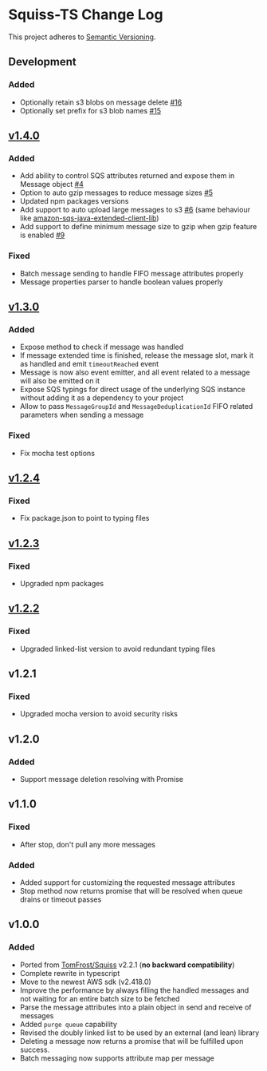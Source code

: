# Squiss-TS Change Log
This project adheres to [Semantic Versioning](http://semver.org/).

## Development
### Added
- Optionally retain s3 blobs on message delete [#16](https://github.com/PruvoNet/squiss-ts/issues/16)
- Optionally set prefix for s3 blob names [#15](https://github.com/PruvoNet/squiss-ts/issues/15)

## [v1.4.0]
### Added
- Add ability to control SQS attributes returned and expose them in Message object [#4](https://github.com/PruvoNet/squiss-ts/issues/4)
- Option to auto gzip messages to reduce message sizes [#5](https://github.com/PruvoNet/squiss-ts/issues/5)
- Updated npm packages versions
- Add support to auto upload large messages to s3 [#6](https://github.com/PruvoNet/squiss-ts/issues/6) (same behaviour like [amazon-sqs-java-extended-client-lib](https://github.com/awslabs/amazon-sqs-java-extended-client-lib))
- Add support to define minimum message size to gzip when gzip feature is enabled [#9](https://github.com/PruvoNet/squiss-ts/issues/9)
### Fixed
- Batch message sending to handle FIFO message attributes properly
- Message properties parser to handle boolean values properly

## [v1.3.0]
### Added
- Expose method to check if message was handled
- If message extended time is finished, release the message slot, mark it as handled and emit `timeoutReached` event
- Message is now also event emitter, and all event related to a message will also be emitted on it
- Expose SQS typings for direct usage of the underlying SQS instance without adding it as a dependency to your project
- Allow to pass `MessageGroupId` and `MessageDeduplicationId` FIFO related parameters when sending a message
### Fixed
- Fix mocha test options

## [v1.2.4]
### Fixed
- Fix package.json to point to typing files

## [v1.2.3]
### Fixed
- Upgraded npm packages

## [v1.2.2]
### Fixed
- Upgraded linked-list version to avoid redundant typing files

## v1.2.1
### Fixed
- Upgraded mocha version to avoid security risks

## v1.2.0
### Added
- Support message deletion resolving with Promise

## v1.1.0
### Fixed
- After stop, don't pull any more messages
### Added
- Added support for customizing the requested message attributes
- Stop method now returns promise that will be resolved when queue drains or timeout passes

## v1.0.0
### Added
- Ported from [TomFrost/Squiss](https://www.github.com/TomFrost/Squiss) v2.2.1 (__no backward compatibility__)
- Complete rewrite in typescript
- Move to the newest AWS sdk (v2.418.0)
- Improve the performance by always filling the handled messages and not waiting for an entire batch size to be fetched
- Parse the message attributes into a plain object in send and receive of messages
- Added `purge queue` capability
- Revised the doubly linked list to be used by an external (and lean) library
- Deleting a message now returns a promise that will be fulfilled upon success.
- Batch messaging now supports attribute map per message

[v1.2.2]: https://github.com/PruvoNet/squiss-ts/compare/v1.2.1...v1.2.2
[v1.2.3]: https://github.com/PruvoNet/squiss-ts/compare/v1.2.2...v1.2.3
[v1.2.4]: https://github.com/PruvoNet/squiss-ts/compare/v1.2.3...v1.2.4
[v1.3.0]: https://github.com/PruvoNet/squiss-ts/compare/v1.2.4...v1.3.0
[v1.4.0]: https://github.com/PruvoNet/squiss-ts/compare/v1.3.0...v1.4.0
